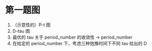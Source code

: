 # 第一题图

1. （示意性的）P-t 图
2. D-tau 图
3. 最优的 tau 关于 period_number 的收敛性 → period_number
4. 在给定的 period_number 下，考虑三种弛豫时间下不同 tau 给出的 D